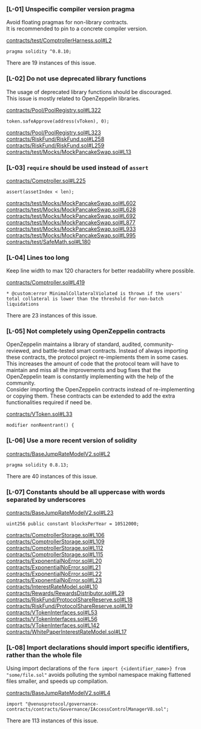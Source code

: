 ### [L-01] Unspecific compiler version pragma

Avoid floating pragmas for non-library contracts.  
It is recommended to pin to a concrete compiler version.  

[contracts/test/ComptrollerHarness.sol#L2](https://github.com/code-423n4/2023-05-Venus/blob/main/contracts/test/ComptrollerHarness.sol#L2)  
```
pragma solidity ^0.8.10;
```
There are 19 instances of this issue.

### [L-02] Do not use deprecated library functions

The usage of deprecated library functions should be discouraged.  
This issue is mostly related to OpenZeppelin libraries.  

[contracts/Pool/PoolRegistry.sol#L322](https://github.com/code-423n4/2023-05-Venus/blob/main/contracts/Pool/PoolRegistry.sol#L322)  
```
token.safeApprove(address(vToken), 0);
```
[contracts/Pool/PoolRegistry.sol#L323](https://github.com/code-423n4/2023-05-Venus/blob/main/contracts/Pool/PoolRegistry.sol#L323)  
[contracts/RiskFund/RiskFund.sol#L258](https://github.com/code-423n4/2023-05-Venus/blob/main/contracts/RiskFund/RiskFund.sol#L258)  
[contracts/RiskFund/RiskFund.sol#L259](https://github.com/code-423n4/2023-05-Venus/blob/main/contracts/RiskFund/RiskFund.sol#L259)  
[contracts/test/Mocks/MockPancakeSwap.sol#L13](https://github.com/code-423n4/2023-05-Venus/blob/main/contracts/test/Mocks/MockPancakeSwap.sol#L13)  

### [L-03] `require` should be used instead of `assert`


[contracts/Comptroller.sol#L225](https://github.com/code-423n4/2023-05-Venus/blob/main/contracts/Comptroller.sol#L225)  
```
assert(assetIndex < len);
```
[contracts/test/Mocks/MockPancakeSwap.sol#L602](https://github.com/code-423n4/2023-05-Venus/blob/main/contracts/test/Mocks/MockPancakeSwap.sol#L602)  
[contracts/test/Mocks/MockPancakeSwap.sol#L628](https://github.com/code-423n4/2023-05-Venus/blob/main/contracts/test/Mocks/MockPancakeSwap.sol#L628)  
[contracts/test/Mocks/MockPancakeSwap.sol#L692](https://github.com/code-423n4/2023-05-Venus/blob/main/contracts/test/Mocks/MockPancakeSwap.sol#L692)  
[contracts/test/Mocks/MockPancakeSwap.sol#L877](https://github.com/code-423n4/2023-05-Venus/blob/main/contracts/test/Mocks/MockPancakeSwap.sol#L877)  
[contracts/test/Mocks/MockPancakeSwap.sol#L933](https://github.com/code-423n4/2023-05-Venus/blob/main/contracts/test/Mocks/MockPancakeSwap.sol#L933)  
[contracts/test/Mocks/MockPancakeSwap.sol#L995](https://github.com/code-423n4/2023-05-Venus/blob/main/contracts/test/Mocks/MockPancakeSwap.sol#L995)  
[contracts/test/SafeMath.sol#L180](https://github.com/code-423n4/2023-05-Venus/blob/main/contracts/test/SafeMath.sol#L180)  

### [L-04] Lines too long

Keep line width to max 120 characters for better readability where possible.  

[contracts/Comptroller.sol#L419](https://github.com/code-423n4/2023-05-Venus/blob/main/contracts/Comptroller.sol#L419)  
```
* @custom:error MinimalCollateralViolated is thrown if the users' total collateral is lower than the threshold for non-batch liquidations
```
There are 23 instances of this issue.

### [L-05] Not completely using OpenZeppelin contracts

OpenZeppelin maintains a library of standard, audited, community-reviewed, and battle-tested smart contracts. Instead of always importing these contracts, the protocol project re-implements them in some cases. This increases the amount of code that the protocol team will have to maintain and miss all the improvements and bug fixes that the OpenZeppelin team is constantly implementing with the help of the community.  
Consider importing the OpenZeppelin contracts instead of re-implementing or copying them. These contracts can be extended to add the extra functionalities required if need be.  

[contracts/VToken.sol#L33](https://github.com/code-423n4/2023-05-Venus/blob/main/contracts/VToken.sol#L33)  
```
modifier nonReentrant() {
```

### [L-06] Use a more recent version of solidity


[contracts/BaseJumpRateModelV2.sol#L2](https://github.com/code-423n4/2023-05-Venus/blob/main/contracts/BaseJumpRateModelV2.sol#L2)  
```
pragma solidity 0.8.13;
```
There are 40 instances of this issue.

### [L-07] Constants should be all uppercase with words separated by underscores


[contracts/BaseJumpRateModelV2.sol#L23](https://github.com/code-423n4/2023-05-Venus/blob/main/contracts/BaseJumpRateModelV2.sol#L23)  
```
uint256 public constant blocksPerYear = 10512000;
```
[contracts/ComptrollerStorage.sol#L106](https://github.com/code-423n4/2023-05-Venus/blob/main/contracts/ComptrollerStorage.sol#L106)  
[contracts/ComptrollerStorage.sol#L109](https://github.com/code-423n4/2023-05-Venus/blob/main/contracts/ComptrollerStorage.sol#L109)  
[contracts/ComptrollerStorage.sol#L112](https://github.com/code-423n4/2023-05-Venus/blob/main/contracts/ComptrollerStorage.sol#L112)  
[contracts/ComptrollerStorage.sol#L115](https://github.com/code-423n4/2023-05-Venus/blob/main/contracts/ComptrollerStorage.sol#L115)  
[contracts/ExponentialNoError.sol#L20](https://github.com/code-423n4/2023-05-Venus/blob/main/contracts/ExponentialNoError.sol#L20)  
[contracts/ExponentialNoError.sol#L21](https://github.com/code-423n4/2023-05-Venus/blob/main/contracts/ExponentialNoError.sol#L21)  
[contracts/ExponentialNoError.sol#L22](https://github.com/code-423n4/2023-05-Venus/blob/main/contracts/ExponentialNoError.sol#L22)  
[contracts/ExponentialNoError.sol#L23](https://github.com/code-423n4/2023-05-Venus/blob/main/contracts/ExponentialNoError.sol#L23)  
[contracts/InterestRateModel.sol#L10](https://github.com/code-423n4/2023-05-Venus/blob/main/contracts/InterestRateModel.sol#L10)  
[contracts/Rewards/RewardsDistributor.sol#L29](https://github.com/code-423n4/2023-05-Venus/blob/main/contracts/Rewards/RewardsDistributor.sol#L29)  
[contracts/RiskFund/ProtocolShareReserve.sol#L18](https://github.com/code-423n4/2023-05-Venus/blob/main/contracts/RiskFund/ProtocolShareReserve.sol#L18)  
[contracts/RiskFund/ProtocolShareReserve.sol#L19](https://github.com/code-423n4/2023-05-Venus/blob/main/contracts/RiskFund/ProtocolShareReserve.sol#L19)  
[contracts/VTokenInterfaces.sol#L53](https://github.com/code-423n4/2023-05-Venus/blob/main/contracts/VTokenInterfaces.sol#L53)  
[contracts/VTokenInterfaces.sol#L56](https://github.com/code-423n4/2023-05-Venus/blob/main/contracts/VTokenInterfaces.sol#L56)  
[contracts/VTokenInterfaces.sol#L142](https://github.com/code-423n4/2023-05-Venus/blob/main/contracts/VTokenInterfaces.sol#L142)  
[contracts/WhitePaperInterestRateModel.sol#L17](https://github.com/code-423n4/2023-05-Venus/blob/main/contracts/WhitePaperInterestRateModel.sol#L17)  

### [L-08] Import declarations should import specific identifiers, rather than the whole file

Using import declarations of the `form import {<identifier_name>} from "some/file.sol"` avoids polluting the symbol namespace making flattened files smaller, and speeds up compilation.  

[contracts/BaseJumpRateModelV2.sol#L4](https://github.com/code-423n4/2023-05-Venus/blob/main/contracts/BaseJumpRateModelV2.sol#L4)  
```
import "@venusprotocol/governance-contracts/contracts/Governance/IAccessControlManagerV8.sol";
```
There are 113 instances of this issue.
